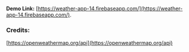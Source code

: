 **Demo Link:** [https://weather-app-14.firebaseapp.com/](https://weather-app-14.firebaseapp.com/).

### Credits:
[https://openweathermap.org/api](https://openweathermap.org/api)
